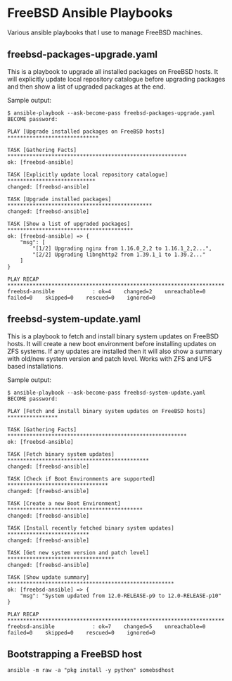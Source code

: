 # FreeBSD Ansible Playbooks

Various ansible playbooks that I use to manage FreeBSD machines.

## freebsd-packages-upgrade.yaml

This is a playbook to upgrade all installed packages on FreeBSD hosts.
It will explicitly update local repository catalogue before upgrading packages and then show a list of upgraded packages at the end.

Sample output:

```shell
$ ansible-playbook --ask-become-pass freebsd-packages-upgrade.yaml
BECOME password:

PLAY [Upgrade installed packages on FreeBSD hosts] *****************************

TASK [Gathering Facts] *********************************************************
ok: [freebsd-ansible]

TASK [Explicitly update local repository catalogue] ****************************
changed: [freebsd-ansible]

TASK [Upgrade installed packages] **********************************************
changed: [freebsd-ansible]

TASK [Show a list of upgraded packages] ****************************************
ok: [freebsd-ansible] => {
    "msg": [
        "[1/2] Upgrading nginx from 1.16.0_2,2 to 1.16.1_2,2...", 
        "[2/2] Upgrading libnghttp2 from 1.39.1_1 to 1.39.2..."
    ]
}

PLAY RECAP *********************************************************************
freebsd-ansible            : ok=4    changed=2    unreachable=0    failed=0    skipped=0    rescued=0    ignored=0
```

## freebsd-system-update.yaml

This is a playbook to fetch and install binary system updates on FreeBSD hosts. It will create a new boot environment before installing updates on ZFS systems. If any updates are installed then it will also show a summary with old/new system version and patch level. Works with ZFS and UFS based installations.

Sample output:

```shell
$ ansible-playbook --ask-become-pass freebsd-system-update.yaml
BECOME password:

PLAY [Fetch and install binary system updates on FreeBSD hosts] ****************

TASK [Gathering Facts] *********************************************************
ok: [freebsd-ansible]

TASK [Fetch binary system updates] *********************************************
changed: [freebsd-ansible]

TASK [Check if Boot Environments are supported] ********************************
changed: [freebsd-ansible]

TASK [Create a new Boot Environment] *******************************************
changed: [freebsd-ansible]

TASK [Install recently fetched binary system updates] **************************
changed: [freebsd-ansible]

TASK [Get new system version and patch level] **********************************
changed: [freebsd-ansible]

TASK [Show update summary] *****************************************************
ok: [freebsd-ansible] => {
    "msg": "System updated from 12.0-RELEASE-p9 to 12.0-RELEASE-p10"
}

PLAY RECAP *********************************************************************
freebsd-ansible            : ok=7    changed=5    unreachable=0    failed=0    skipped=0    rescued=0    ignored=0
```

## Bootstrapping a FreeBSD host

```shell
ansible -m raw -a "pkg install -y python" somebsdhost
```
